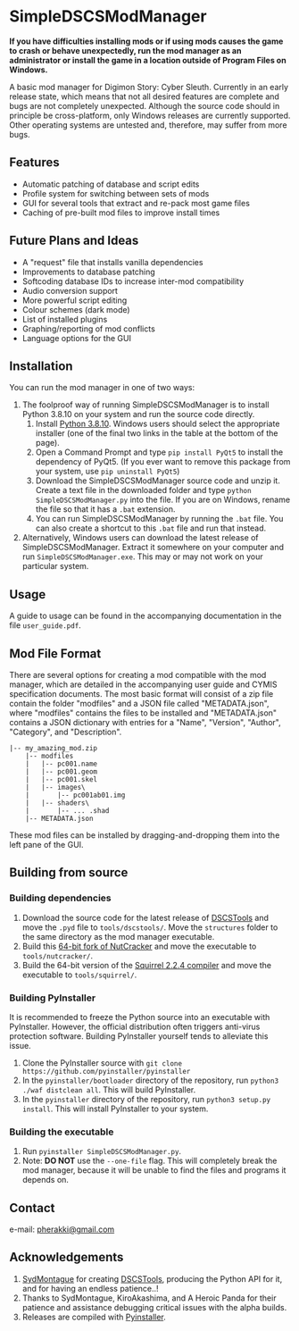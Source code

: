 # SimpleDSCSModManager
**If you have difficulties installing mods or if using mods causes the game to crash or behave unexpectedly, run the mod manager as an administrator or install the game in a location outside of Program Files on Windows.** 

A basic mod manager for Digimon Story: Cyber Sleuth.
Currently in an early release state, which means that not all desired features are complete and bugs are not completely unexpected. Although the source code should in principle be cross-platform, only Windows releases are currently supported. Other operating systems are untested and, therefore, may suffer from more bugs.

## Features
- Automatic patching of database and script edits
- Profile system for switching between sets of mods
- GUI for several tools that extract and re-pack most game files
- Caching of pre-built mod files to improve install times

## Future Plans and Ideas
- A "request" file that installs vanilla dependencies
- Improvements to database patching
- Softcoding database IDs to increase inter-mod compatibility
- Audio conversion support
- More powerful script editing
- Colour schemes (dark mode)
- List of installed plugins
- Graphing/reporting of mod conflicts
- Language options for the GUI

## Installation
You can run the mod manager in one of two ways:
1. The foolproof way of running SimpleDSCSModManager is to install Python 3.8.10 on your system and run the source code directly.
   1. Install [Python 3.8.10](https://www.python.org/downloads/release/python-3810/). Windows users should select the appropriate installer (one of the final two links in the table  at the bottom of the page).
   2. Open a Command Prompt and type `pip install PyQt5` to install the dependency of PyQt5. (If you ever want to remove this package from your system, use `pip uninstall PyQt5`)
   3. Download the SimpleDSCSModManager source code and unzip it. Create a text file in the downloaded folder and type `python SimpleDSCSModManager.py` into the file. If you are on Windows, rename the file so that it has a `.bat` extension.
   4. You can run SimpleDSCSModManager by running the `.bat` file. You can also create a shortcut to this `.bat` file and run that instead.
2. Alternatively, Windows users can download the latest release of SimpleDSCSModManager. Extract it somewhere on your computer and run `SimpleDSCSModManager.exe`. This may or may not work on your particular system.

## Usage
A guide to usage can be found in the accompanying documentation in the file `user_guide.pdf`.

## Mod File Format
There are several options for creating a mod compatible with the mod manager, which are detailed in the accompanying user guide and CYMIS specification documents. The most basic format will consist of a zip file contain the folder "modfiles" and a JSON file called "METADATA.json", where "modfiles" contains the files to be installed and "METADATA.json" contains a JSON dictionary with entries for a "Name", "Version", "Author", "Category", and "Description".
```
|-- my_amazing_mod.zip
    |-- modfiles
    |   |-- pc001.name
    |   |-- pc001.geom
    |   |-- pc001.skel
    |   |-- images\
    |       |-- pc001ab01.img
    |   |-- shaders\
    |       |-- ... .shad
    |-- METADATA.json
```
These mod files can be installed by dragging-and-dropping them into the left pane of the GUI.

## Building from source
### Building dependencies
1. Download the source code for the latest release of [DSCSTools](https://github.com/SydMontague/DSCSTools) and move the `.pyd` file to `tools/dscstools/`. Move the `structures` folder to the same directory as the mod manager executable.
2. Build this [64-bit fork of NutCracker](https://github.com/SydMontague/NutCracker) and move the executable to `tools/nutcracker/`.
3. Build the 64-bit version of the [Squirrel 2.2.4 compiler](https://sourceforge.net/projects/squirrel/files/squirrel2/squirrel%202.2.4%20stable/) and move the executable to `tools/squirrel/`.
### Building PyInstaller
It is recommended to freeze the Python source into an executable with PyInstaller. However, the official distribution often triggers anti-virus protection software. Building PyInstaller yourself tends to alleviate this issue.
1. Clone the PyInstaller source with `git clone https://github.com/pyinstaller/pyinstaller`
2. In the `pyinstaller/bootloader` directory of the repository, run `python3 ./waf distclean all`. This will build PyInstaller.
3. In the `pyinstaller` directory of the repository, run `python3 setup.py install`. This will install PyInstaller to your system.
### Building the executable
1. Run `pyinstaller SimpleDSCSModManager.py`.
2. Note: **DO NOT** use the `--one-file` flag. This will completely break the mod manager, because it will be unable to find the files and programs it depends on.

## Contact
e-mail: pherakki@gmail.com

## Acknowledgements
1. [SydMontague](https://github.com/SydMontague) for creating [DSCSTools](https://github.com/SydMontague/DSCSTools), producing the Python API for it, and for having an endless patience..!
2. Thanks to SydMontague, KiroAkashima, and A Heroic Panda for their patience and assistance debugging critical issues with the alpha builds.
3. Releases are compiled with [Pyinstaller](https://www.pyinstaller.org/).
